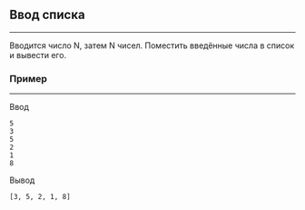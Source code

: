 ## Ввод списка
---
Вводится число N, затем N чисел. Поместить введённые числа в список и вывести его.
### Пример
---
Ввод
```
5
3
5
2
1
8
```
Вывод
```
[3, 5, 2, 1, 8]
```